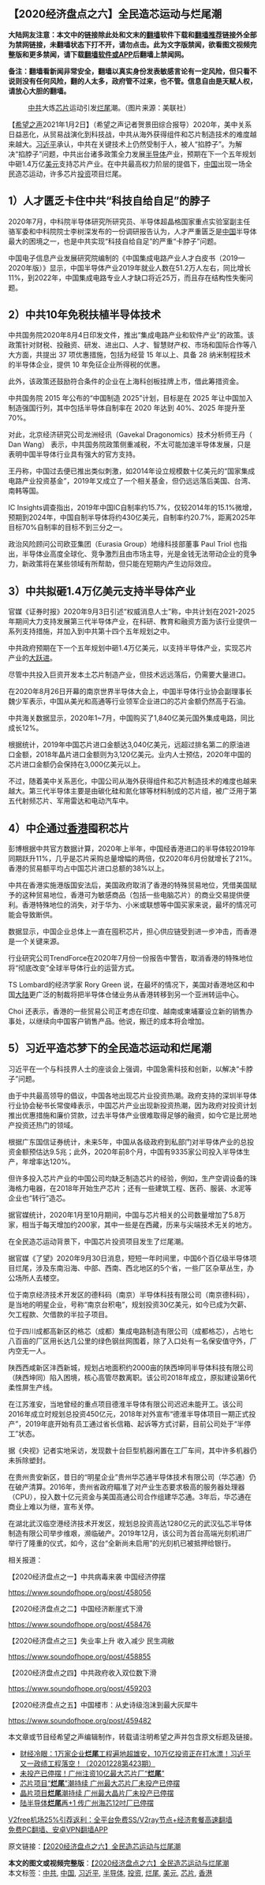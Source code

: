 <h2>【2020经济盘点之六】全民造芯运动与烂尾潮</h2> <p class="notice"><b>大陆网友注意：本文中的链接除此处和文末的<a href="https://github.com/bannedbook/fanqiang" >翻墙</a>软件下载和<a href="https://github.com/killgcd/justmysocks/blob/master/README.md">翻墙推荐</a>链接外全部为禁网链接，未翻墙状态下打不开，请勿点击。此为文字版禁闻，欲看图文视频完整版和更多禁闻，请下载<a href="https://github.com/bannedbook/fanqiang">翻墙软件或APP</a>后翻墙上禁闻网。</p><p>备注：翻墙看新闻非常安全，翻墙以真实身份发表敏感言论有一定风险，但只看不说则没有任何风险，翻的人太多，政府管不过来，也不管。信息自由是天赋人权，请放心大胆的翻墙。</b></p>  <div class="entry"> <figure> <p><figcaption><a href="https://www.bannedbook.org/bnews/tag/%e4%b8%ad%e5%85%b1/" class="st_tag internal_tag" rel="tag" title="标签 中共 下的日志">中共</a>大炼<a href="https://www.bannedbook.org/bnews/tag/%E8%8A%AF%E7%89%87/" class="st_tag internal_tag" rel="tag" title="标签 芯片 下的日志">芯片</a>运动引发<a href="https://www.bannedbook.org/bnews/tag/%E7%83%82%E5%B0%BE/" class="st_tag internal_tag" rel="tag" title="标签 烂尾 下的日志">烂尾</a>潮。（图片来源：美联社）</figcaption></figure> <p>【<span class='wp_keywordlink_affiliate'><a href="https://www.soundofhope.org" title="希望之声" target="_blank">希望之声</a></span>2021年1月2日】（希望之声记者贺景田综合报导）2020年，美中关系日益恶化，从贸易战演化到科技战，中共从海外获得组件和芯片制造技术的难度越来越大。<a href="https://www.bannedbook.org/bnews/tag/%e4%b9%a0%e8%bf%91%e5%b9%b3/" class="st_tag internal_tag" rel="tag" title="标签 习近平 下的日志">习近平</a>承认，中共在关键技术上仍然受制于人，被人“掐脖子”。为解决“掐脖子”问题，中共出台诸多政策全力发展<a href="https://www.bannedbook.org/bnews/tag/%E5%8D%8A%E5%AF%BC%E4%BD%93/" class="st_tag internal_tag" rel="tag" title="标签 半导体 下的日志">半导体</a>产业，预期在下一个五年规划中砸1.4万亿<a href="https://www.bannedbook.org/bnews/tag/%e7%be%8e%e5%85%83/" class="st_tag internal_tag" rel="tag" title="标签 美元 下的日志">美元</a>支持芯片产业。在中共最高权力阶层的提倡下，<span class='wp_keywordlink_affiliate'><a href="https://www.bannedbook.org/" title="中国" target="_blank">中国</a></span>出现一场全民造芯运动，许多芯片<a href="https://www.bannedbook.org/bnews/tag/%e6%8a%95%e8%b5%84/" class="st_tag internal_tag" rel="tag" title="标签 投资 下的日志">投资</a>项目烂尾。</p> <h2><strong>1）人才匮乏卡住中共“科技自给自足”的脖子</strong></h2> <p>2020年7月，中科院半导体研究所研究员、半导体超晶格国家重点实验室副主任骆军委和中科院院士李树深发布的一份调研报告认为，人才严重匮乏是<a href="https://www.bannedbook.org/bnews/tag/%E4%B8%AD%E5%9B%BD/" class="st_tag internal_tag" rel="tag" title="标签 中国 下的日志">中国</a>半导体最大的困境之一，也是中共实现“科技自给自足”的严重“卡脖子”问题。</p> <p>中国电子信息产业发展研究院编制的《中国集成电路产业人才白皮书（2019—2020年版）》显示，中国半导体产业2019年就业人数在51.2万人左右，同比增长11%，到2022年，中国集成电路专业人才缺口将近25万，而且存在结构性失衡问题。</p> <h2><strong>2）中共10年免税扶植半导体技术</strong></h2> <p>中共国务院2020年8月4日印发文件，推出“集成电路产业和软件产业”的政策。该政策针对财税、投融资、研发、进出口、人才、智慧财产权、市场和国际合作等八大方面，共提出 37 项优惠措施，包括为经营 15 年以上、具备 28 纳米制程技术的半导体企业，提供 10 年免征企业所得税的优惠。</p> <p>此外，该政策还鼓励符合条件的企业在上海科创板挂牌上市，借此筹措资金。</p> <p>中共国务院 2015 年公布的“中国制造 2025”计划，目标是在 2025 年让中国加入制造强国行列，其中包括半导体自制率在 2020 年达到 40%、2025 年提升至 70%。</p> <p>对此，北京经济研究公司龙洲经讯（Gavekal Dragonomics）技术分析师王丹（ Dan Wang） 表示，中共国务院政策侧重减税，不太可能加速半导体发展，只是表明中国半导体行业具有强大的官方支持。</p> <p>王丹称，中国过去便已推出类似刺激，如2014年设立规模数十亿美元的“国家集成电路产业投资基金”，2019年又成立了一个相关基金，但仍远远落后美国、台湾、南韩等国。</p> <p>IC Insights调查指出，2019年中国IC自制率约15.7%，仅较2014年的15.1%微增，预期到2024年，中国自制半导体将约430亿美元，自制率约20.7%，距离2025年目标70%自制率的目标不到三分之一。</p> <p>政治风险顾问公司欧亚集团（Eurasia Group）地缘科技部董事 Paul Triol 也指出，半导体业高度全球化、竞争激烈且由市场主导，光是金钱无法带动企业的竞争力，新政策将在某些领域有所帮助，但只能在短期内产生边际效应。</p> <h2><strong>3）中共拟砸1.4万亿美元支持半导体产业</strong></h2> <p>官媒《证券时报》2020年9月3日引述“权威消息人士”称，中共计划在2021-2025年期间大力支持发展第三代半导体产业，在科研、教育和融资方面为该行业提供一系列支持措施，并加入到中共第十四个五年规划之中。</p> <p>中共政府预期在下一个五年规划中砸1.4万亿美元，以支持半导体产业，实现芯片产业的<span class='wp_keywordlink'><a href="https://www.bannedbook.org/forum2/topic242.html" title="大跃进亲历记" target="_blank">大跃进</a></span>。</p>  <p>尽管中共投入巨资开发本土芯片制造产业，但技术远远落后，仍需要大量进口。</p> <p>在2020年8月26日开幕的南京世界半导体大会上，中国半导体行业协会副理事长魏少军表示，中国从美光和高通等行业领军企业进口的芯片金额仍然高于石油。</p> <p>中共海关数据显示，2020年1~7月，中国购买了1,840亿美元国外集成电路，同比成长12%。</p> <p>根据统计，2019年中国芯片进口金额达3,040亿美元，远超过排名第二的原油进口金额，2018年晶片进口金额则为3,120亿美元。业内人士预估，2020年中国的芯片进口金额仍会保持在3,000亿美元以上。</p> <p>不过，随着美中关系恶化，中国公司从海外获得组件和芯片制造技术的难度也越来越大。第三代半导体主要是由碳化硅和氮化镓等材料制成的芯片组，被广泛用于第五代射频芯片、军用雷达和电动汽车中。</p> <h2><strong>4）中企通过<a href="https://www.bannedbook.org/bnews/tag/%e9%a6%99%e6%b8%af/" class="st_tag internal_tag" rel="tag" title="标签 香港 下的日志">香港</a>囤积芯片</strong></h2> <p>彭博根据中共官方数据计算，2020年上半年，中国经香港进口的半导体较2019年同期跃升11%，几乎是芯片采购总量增幅的两倍，仅2020年6月份就增长了21%。香港的贸易额平均占中国芯片进口总额的38%以上。</p> <p>中共在香港实施港版国安法后，美国政府取消了香港的特殊贸易地位，凭借美国赋予的这种贸易地位，香港可为敏感商品（包括一些电脑芯片）的商业交易提供便利。香港特殊地位的消失，对于华为、小米或联想等中国买家来说，最坏的情况可能会导致断供。</p> <p>数据显示，中国企业总体上一直在囤积芯片，担心供应链受到进一步冲击，而香港是一个关键来源。</p> <p>行业研究公司TrendForce在2020年7月份一份报告中警告，取消香港的特殊地位将“彻底改变”全球半导体行业的运营方式。</p> <p>TS Lombard的经济学家 Rory Green 说，在最坏的情况下，美国对香港地区和中国<span class='wp_keywordlink_affiliate'><a href="https://www.bannedbook.org/" title="大陆" target="_blank">大陆</a></span>更广泛的制裁将把半导体仓储业务从香港转移到另一个亚洲转运中心。</p> <p>Choi 还表示，香港的一些贸易公司正考虑在印度、越南或柬埔寨设立新的销售办事处，以继续向中国客户销售产品。他说，搬迁的成本将会增加。</p> <h2><strong>5）习近平造芯梦下的全民造芯运动和烂尾潮</strong></h2> <p>习近平在一个与科技界人士的座谈会上强调，中国急需科技和创新，以解决“卡脖子”问题。</p>  <p>由于中共最高领导的倡议，中国各地出现芯片业投资热潮。政府支持的深圳半导体行业协会秘书长常俊峰表示，中国芯片产业出现新投资热潮，因为政府对投资计划推出优惠措施和廉价贷款，过去半导体产业很难取得足够的融资，如今它是比房地产投资还热门的领域。</p> <p>根据广东国信证券统计，未来5年，中国从各级政府到私部门对半导体产业的总投资金额预估达9.5兆；此外，2020年前8个月，中国有9335家公司投入半导体生产，年增率达120%。</p> <p>但许多投入芯片产业的中国公司均缺乏制造芯片的经验，例如，生产空调设备的珠海格力电器，在2018年开始生产芯片；还有一些建筑工程、医药、服装、水泥等企业也“转行”造芯。</p> <p>据官媒统计，2020年1月至10月期间，中国与芯片相关的公司数量增加了5.8万家，相当于每天增加约200家，其中一些是在西藏，历来与尖端技术无关的地方。</p> <p>在全民造芯运动背景下，中国芯片投资项目发生了烂尾潮。</p> <p>据官媒《了望》2020年9月30日消息，短短一年时间里，中国6个百亿级半导体项目烂尾，涉及东南沿海、中部、西南、西北地区的5个省，一些厂区杂草丛生，办公场所人去楼空。</p> <p>位于南京经济技术开发区的德科码（南京）半导体科技有限公司（南京德科码），是当地的明星企业，号称“南京台积电”，规划投资30亿美元，如今已成为欠薪、欠工程款、欠借款的半拉子项目。</p> <p>位于四川成都高新区的格芯（成都）集成电路制造有限公司（成都格芯），占地七八百亩的厂区用长达几公里的绿色钢丝网围着，除了入口处有一名保安值守外，厂内空无一人。</p> <p>陕西西咸新区沣西新城，规划占地面积约2000亩的陕西坤同半导体科技有限公司（陕西坤同）陷入困境，核心高管尽数离职。该公司2018年成立，原拟建设第6代柔性屏生产线。</p> <p>在江苏淮安，当地曾经的重点项目德淮半导体有限公司迟迟未能开工。该公司2016年成立时规划总投资450亿元，2018年对外宣布“德淮半导体项目一期正式投产”，2019年底开始有员工通过省长信箱、起诉等方式讨薪，目前公司处于“半停工”状态。</p> <p>据《央视》记者实地采访，发现数十台巨型机器闲置在工厂车间，其中许多机器仍未拆除塑封。</p> <p>在贵州贵安新区，昔日的“明星企业”贵州华芯通半导体技术有限公司（华芯通）仍在破产清算。2016年，贵州省政府瞄准了对产业生态要求极高的服务器处理器（CPU），投入数十亿元资金与美国高通公司合作组建华芯通。3年后，华芯通在商业上难以为继，宣布关停。</p>  <p>在湖北武汉临空港经济技术开发区，规划总投资高达1280亿元的武汉弘芯半导体制造有限公司举步维艰，濒临破产。2019年12月，该公司为首台高端光刻机进厂举行了隆重的仪式，如今，这台“全新尚未启用”的光刻机已被抵押给银行。</p> <p>相关报道：</p> <p>【2020经济盘点之一】中共病毒来袭 中国经济停摆</p> <p><a href="https://www.soundofhope.org/post/458056">https://www.soundofhope.org/post/458056</a></p> <p>【2020经济盘点之二】中国经济断崖式下滑</p> <p><a href="https://www.soundofhope.org/post/458476">https://www.soundofhope.org/post/458476</a></p> <p>【2020经济盘点之三】失业率上升 收入减少 民生凋敝</p> <p><a href="https://www.soundofhope.org/post/458855">https://www.soundofhope.org/post/458855</a></p> <p>【2020经济盘点之四】中共政府收入双位数下滑</p> <p><a href="https://www.soundofhope.org/post/459203">https://www.soundofhope.org/post/459203</a></p> <p>【2020经济盘点之五】中国楼市：从史诗级泡沫到最大灰犀牛</p> <p><a href="https://www.soundofhope.org/post/459482">https://www.soundofhope.org/post/459482</a></p>  <p>本文章或节目经希望之声编辑制作，转载请注明希望之声并包含原文标题及链接。</p> <ul class='op-related-articles' title='相关阅读'> <li><a href='https://www.bannedbook.org/bnews/bannedvideo/20201229/1457075.html' target='_blank'>财经冷眼：1万家企业<b>烂尾</b>工程遍地超雄安，10万亿投资正在打水漂！习近平又一政绩工程落空！（20201228第423期）</a></li> <li><a href='https://www.bannedbook.org/bnews/cbnews/20201216/1449153.html' target='_blank'>未投产已停摆！广州注资10亿最大芯片厂“<b>烂尾</b>”</a></li> <li><a href='https://www.bannedbook.org/bnews/headline/20201216/1448872.html' target='_blank'>芯片项目“<b>烂尾</b>”潮持续 广州最大芯片厂未投产已停摆</a></li> <li><a href='https://www.bannedbook.org/bnews/headline/20201216/1448862.html' target='_blank'>晶片项目<b>烂尾</b>潮持续 广州最大晶片厂未投产已停摆</a></li> <li><a href='https://www.bannedbook.org/bnews/taiwannews/20201215/1447940.html' target='_blank'>陆半导体<b>烂尾</b>再+1 传广州海芯12吋厂已停摆</a></li> </ul> <p class="texttj"> <a href="https://github.com/bannedbook/fanqiang/wiki/V2ray%E6%9C%BA%E5%9C%BA" target="_blank">V2free机场25%引荐返利：全平台免费SS/V2ray节点+经济套餐高速翻墙</a><br/> <a href="https://github.com/bannedbook/fanqiang/wiki/%E7%A6%81%E9%97%BB%E7%BD%91%E5%AE%89%E5%8D%93%E7%BF%BB%E5%A2%99%E6%96%B0%E9%97%BBAPP" target="_blank">免费PC翻墙、安卓VPN翻墙APP</a></p><p>原文链接：<a class="src_link"  href="https://www.soundofhope.org/post/459773" target="_blank">【2020经济盘点之六】全民造芯运动与烂尾潮</a></p><a name='sharetosocial'></a>       <div><b>本文的图文或视频完整版</b>：<a href='https://www.bannedbook.org/bnews/comments/20210103/1459941.html'>【2020经济盘点之六】全民造芯运动与烂尾潮</a></div>  </div><!--END ENTRY--> <div class="postfooter"> <div>本文标签：<a href="https://www.bannedbook.org/bnews/tag/%e4%b8%ad%e5%85%b1/" rel="tag">中共</a>, <a href="https://www.bannedbook.org/bnews/tag/%E4%B8%AD%E5%9B%BD/" rel="tag">中国</a>, <a href="https://www.bannedbook.org/bnews/tag/%e4%b9%a0%e8%bf%91%e5%b9%b3/" rel="tag">习近平</a>, <a href="https://www.bannedbook.org/bnews/tag/%E5%8D%8A%E5%AF%BC%E4%BD%93/" rel="tag">半导体</a>, <a href="https://www.bannedbook.org/bnews/tag/%e6%8a%95%e8%b5%84/" rel="tag">投资</a>, <a href="https://www.bannedbook.org/bnews/tag/%E7%83%82%E5%B0%BE/" rel="tag">烂尾</a>, <a href="https://www.bannedbook.org/bnews/tag/%e7%be%8e%e5%85%83/" rel="tag">美元</a>, <a href="https://www.bannedbook.org/bnews/tag/%E8%8A%AF%E7%89%87/" rel="tag">芯片</a>, <a href="https://www.bannedbook.org/bnews/tag/%e9%a6%99%e6%b8%af/" rel="tag">香港</a></div>  </div><!--END POSTFOOTER--> 